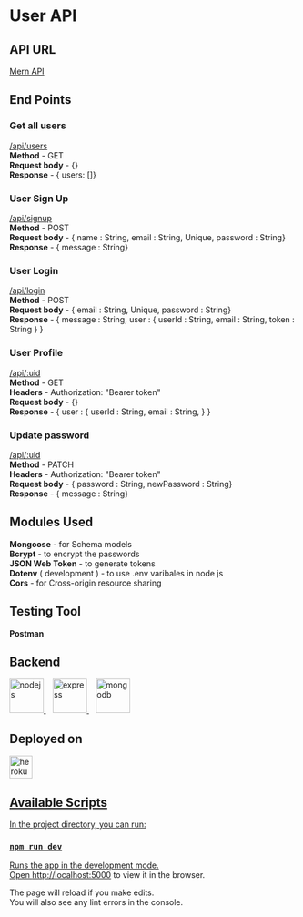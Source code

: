 # User API
## API URL
[Mern API](https://mern-api-task.herokuapp.com/api/users)

## End Points
### Get all users
[/api/users](https://mern-api-task.herokuapp.com/api/users)<br/>
__Method__ - GET<br/>
__Request body__ - {}<br/>
__Response__ - { users: []}<br/>

### User Sign Up
[/api/signup](https://mern-api-task.herokuapp.com/api/signup)<br/>
__Method__ - POST<br/>
__Request body__ - { name : String, email : String, Unique, password : String}<br/>
__Response__ - { message : String}<br/>

### User Login
[/api/login](https://mern-api-task.herokuapp.com/api/login)<br/>
__Method__ - POST<br/>
__Request body__ - { email : String, Unique, password : String}<br/>
__Response__ - { message : String, user : { userId : String, email : String, token : String } }<br/>

### User Profile
[/api/:uid](https://mern-api-task.herokuapp.com/api/)<br/>
__Method__ - GET<br/>
__Headers__ - Authorization: "Bearer token"<br/>
__Request body__ - {}<br/>
__Response__ - { user : { userId : String, email : String, } }<br/>


### Update password
[/api/:uid](https://mern-api-task.herokuapp.com/api/)<br/>
__Method__ - PATCH<br/>
__Headers__ - Authorization: "Bearer token"<br/>
__Request body__ - { password : String, newPassword : String}<br/>
__Response__ - { message : String}<br/>

## Modules Used
__Mongoose__ - for Schema models<br/>
__Bcrypt__ - to encrypt the passwords<br/>
__JSON Web Token__ - to generate tokens<br/>
__Dotenv__ ( development ) - to use .env varibales in node js<br/>
__Cors__ - for Cross-origin resource sharing<br/>

## Testing Tool
__Postman__

## Backend
<p align="left">
<a href="https://nodejs.org" target="_blank"> <img src="https://devicons.github.io/devicon/devicon.git/icons/nodejs/nodejs-original-wordmark.svg" alt="nodejs" width="60" height="60"/> </a> &nbsp;&nbsp;
  <a href="https://expressjs.com" target="_blank"> <img src="https://devicons.github.io/devicon/devicon.git/icons/express/express-original-wordmark.svg" alt="express" width="60" height="60"/> </a>
  &nbsp;&nbsp;
  <a href="https://www.mongodb.com/" target="_blank"> <img src="https://devicons.github.io/devicon/devicon.git/icons/mongodb/mongodb-original-wordmark.svg" alt="mongodb" width="60" height="60"/> </a>
</p>

## Deployed on
<p align="left">
<a href="https://heroku.com" target="_blank"> <img src="https://www.vectorlogo.zone/logos/heroku/heroku-icon.svg" alt="heroku" width="40" height="40"/>
</p>
  
## Available Scripts

In the project directory, you can run:

### `npm run dev`

Runs the app in the development mode.\
Open [http://localhost:5000](http://localhost:5000) to view it in the browser.

The page will reload if you make edits.\
You will also see any lint errors in the console.
